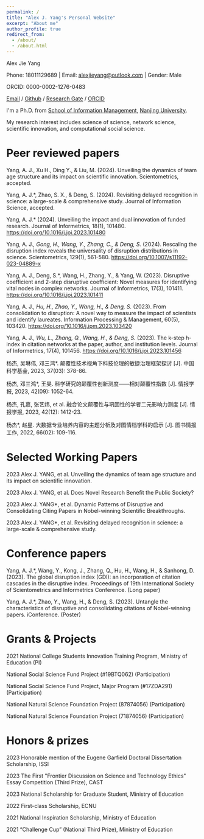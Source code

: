```yaml
---
permalink: /
title: "Alex J. Yang's Personal Website"
excerpt: "About me"
author_profile: true
redirect_from: 
  - /about/
  - /about.html
---
```

Alex Jie Yang

Phone: 18011129689 | Email: alexjieyang@outlook.com | Gender: Male

ORCID: 0000-0002-1276-0483

[Email](alexjieyang@outlook.com) / [Github](https://github.com/AlexJieYang) / [Research Gate](https://www.researchgate.net/profile/Alex-Yang-36) / [ORCID](https://orcid.org/0000-0002-1276-0483)

I'm a Ph.D. from [School of Information Management](https://im.nju.edu.cn/imeng/main.htm), [Nanjing University](https://njunju.nju.edu.cn/EN/main.htm).

My research interest includes science of science, network science, scientific innovation, and computational social science.


Peer reviewed papers
======
Yang, A. J., Xu H., Ding Y., & Liu, M. (2024). Unveiling the dynamics of team age structure and its impact on scientific innovation. Scientometrics, accepted.

Yang, A. J.*, Zhao, S. X., & Deng, S. (2024). Revisiting delayed recognition in science: a large-scale & comprehensive study. Journal of Information Science, accepted.

Yang, A. J.* (2024). Unveiling the impact and dual innovation of funded research. Journal of Informetrics, 18(1), 101480. https://doi.org/10.1016/j.joi.2023.101480 

Yang, A. J.*, Gong, H., Wang, Y., Zhang, C., & Deng, S.* (2024). Rescaling the disruption index reveals the universality of disruption distributions in science. Scientometrics, 129(1), 561-580. https://doi.org/10.1007/s11192-023-04889-x 

Yang, A. J., Deng, S.*, Wang, H., Zhang, Y., & Yang, W. (2023). Disruptive coefficient and 2-step disruptive coefficient: Novel measures for identifying vital nodes in complex networks. Journal of Informetrics, 17(3), 101411. https://doi.org/10.1016/j.joi.2023.101411 

Yang, A. J.*, Hu, H., Zhao, Y., Wang, H., & Deng, S.* (2023). From consolidation to disruption: A novel way to measure the impact of scientists and identify laureates. Information Processing & Management, 60(5), 103420. https://doi.org/10.1016/j.ipm.2023.103420 

Yang, A. J.*, Wu, L., Zhang, Q., Wang, H., & Deng, S.* (2023). The k-step h-index in citation networks at the paper, author, and institution levels. Journal of Informetrics, 17(4), 101456. https://doi.org/10.1016/j.joi.2023.101456 

杨杰, 吴琳伟, 邓三鸿*. 颠覆性技术视角下科技伦理的敏捷治理框架探讨 [J]. 中国科学基金, 2023, 37(03): 378-86.

杨杰, 邓三鸿*, 王昊. 科学研究的颠覆性创新测度——相对颠覆性指数 [J]. 情报学报, 2023, 42(09): 1052-64.

杨杰, 孔嘉, 张艺炜, et al. 融合论文颠覆性与巩固性的学者二元影响力测度 [J]. 情报学报, 2023, 42(12): 1412-23.

杨杰*, 赵星. 大数据专业培养内容的主题分析及对图情档学科的启示 [J]. 图书情报工作, 2022, 66(02): 109-116.

Selected Working Papers
======
2023 Alex J. YANG, et al. Unveiling the dynamics of team age structure and its impact on scientific innovation.

2023 Alex J. YANG, et al. Does Novel Research Benefit the Public Society?

2023 Alex J. YANG*, et al. Dynamic Patterns of Disruptive and Consolidating Citing Papers in Nobel-winning Scientific Breakthroughs.

2023 Alex J. YANG*, et al. Revisiting delayed recognition in science: a large-scale & comprehensive study.

Conference papers
======
Yang, A. J.*, Wang, Y., Kong, J., Zhang, Q., Hu, H., Wang, H., & Sanhong, D. (2023). The global disruption index (GDI): an incorporation of citation cascades in the disruptive index. Proceedings of 19th International Society of Scientometrics and Informetrics Conference. (Long paper)

Yang, A. J.*, Zhao, Y., Wang, H., & Deng, S. (2023). Untangle the characteristics of disruptive and consolidating citations of Nobel-winning papers. iConference. (Poster)

Grants & Projects
======
2021 National College Students Innovation Training Program, Ministry of Education (PI)

National Social Science Fund Project (#19BTQ062) (Participation)

National Social Science Fund Project, Major Program (#17ZDA291) (Participation)

National Natural Science Foundation Project (87874056) (Participation)

National Natural Science Foundation Project (71874056) (Participation)

Honors & prizes
======
2023 Honorable mention of the Eugene Garfield Doctoral Dissertation Scholarship, ISSI

2023 The First "Frontier Discussion on Science and Technology Ethics" Essay Competition (Third Prize), CAST

2023 National Scholarship for Graduate Student, Ministry of Education

2022 First-class Scholarship, ECNU

2021 National Inspiration Scholarship, Ministry of Education

2021 “Challenge Cup” (National Third Prize), Ministry of Education
